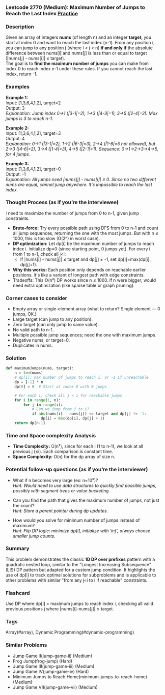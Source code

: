 ### Leetcode 2770 (Medium): Maximum Number of Jumps to Reach the Last Index [Practice](https://leetcode.com/problems/maximum-number-of-jumps-to-reach-the-last-index)

### Description  
Given an array of integers **nums** (of length n) and an integer **target**, you start at index 0 and want to reach the last index (n-1). From any position i, you can jump to any position j (where i < j < n) **if and only if** the absolute difference between nums[i] and nums[j] is less than or equal to target (|nums[j] - nums[i]| ≤ target).  
The goal is to **find the maximum number of jumps** you can make from index 0 to reach index n-1 under these rules. If you cannot reach the last index, return -1.


### Examples  

**Example 1:**  
Input: [1,3,6,4,1,2], target=2  
Output: 3  
*Explanation: Jump index 0→1 (|3-1|=2), 1→3 (|4-3|=1), 3→5 (|2-4|=2). Max jumps is 3 to reach n-1.*

**Example 2:**  
Input: [1,3,6,4,1,2], target=3  
Output: 4  
*Explanation: 0→1 (|3-1|=2), 1→2 (|6-3|=3), 2→4 (|1-6|=5 not allowed), but 2→3 (|4-6|=2), 3→4 (|1-4|=3), 4→5 (|2-1|=1). Sequence: 0→1→2→3→4→5, for 4 jumps.*

**Example 3:**  
Input: [1,3,6,4,1,2], target=0  
Output: -1  
*Explanation: All jumps need |nums[j] - nums[i]| ≤ 0. Since no two different nums are equal, cannot jump anywhere. It's impossible to reach the last index.*

### Thought Process (as if you’re the interviewee)  
I need to maximize the number of jumps from 0 to n-1, given jump constraints.  
- **Brute-force:** Try every possible path using DFS from 0 to n-1 and count all jump sequences, returning the one with the most jumps. But with n ≤ 1000, this is too slow (O(2ⁿ) in worst case).
- **DP optimization:** Let dp[i] be the maximum number of jumps to reach index i. Initialize dp=0 (since starting point, 0 jumps yet). For every i from 1 to n-1, check all j<i:  
  - If |nums[i] - nums[j]| ≤ target and dp[j] ≠ -1, set dp[i]=max(dp[i], dp[j]+1).  
- **Why this works:** Each position only depends on reachable earlier positions. It's like a variant of longest path with edge constraints.
- Tradeoffs: This O(n²) DP works since n ≤ 1000. If n were bigger, would need extra optimization (like sparse table or graph pruning).

### Corner cases to consider  
- Empty array or single-element array (what to return? Single element — 0 jumps, OK.)
- Large target (can jump to any position).
- Zero target (can only jump to same value).
- No valid path to n-1.
- Multiple possible jump sequences; need the one with maximum jumps.
- Negative nums, or target=0.
- Duplicates in nums.

### Solution

```python
def maximumJumps(nums, target):
    n = len(nums)
    # dp[i]: max number of jumps to reach i, or -1 if unreachable
    dp = [-1] * n
    dp[0] = 0  # Start at index 0 with 0 jumps

    # For each i, check all j < i for reachable jumps
    for i in range(1, n):
        for j in range(i):
            # Can we jump from j to i?
            if abs(nums[i] - nums[j]) <= target and dp[j] != -1:
                dp[i] = max(dp[i], dp[j] + 1)
    return dp[n-1]
```

### Time and Space complexity Analysis  

- **Time Complexity:** O(n²), since for each i (1 to n-1), we look at all previous j (≤i). Each comparison is constant time.
- **Space Complexity:** O(n) for the dp array of size n.

### Potential follow-up questions (as if you’re the interviewer)  

- What if n becomes very large (ex: n=10⁵)?  
  *Hint: Would need to use data structures to quickly find possible jumps, possibly with segment trees or value bucketing.*

- Can you find the path that gives the maximum number of jumps, not just the count?  
  *Hint: Store a parent pointer during dp updates.*

- How would you solve for minimum number of jumps instead of maximum?  
  *Hint: Flip DP logic: minimize dp[i], initialize with 'inf', always choose smaller jump counts.*

### Summary
This problem demonstrates the classic **1D DP over prefixes** pattern with a quadratic nested loop, similar to the "Longest Increasing Subsequence" (LIS) DP pattern but adapted for a custom jump condition. It highlights the use of dp[i] to track optimal solutions for subproblems and is applicable to other problems with similar "from any j<i to i if reachable" constraints.


### Flashcard
Use DP where dp[i] = maximum jumps to reach index i, checking all valid previous positions j where |nums[i]-nums[j]| ≤ target.

### Tags
Array(#array), Dynamic Programming(#dynamic-programming)

### Similar Problems
- Jump Game II(jump-game-ii) (Medium)
- Frog Jump(frog-jump) (Hard)
- Jump Game III(jump-game-iii) (Medium)
- Jump Game IV(jump-game-iv) (Hard)
- Minimum Jumps to Reach Home(minimum-jumps-to-reach-home) (Medium)
- Jump Game VII(jump-game-vii) (Medium)